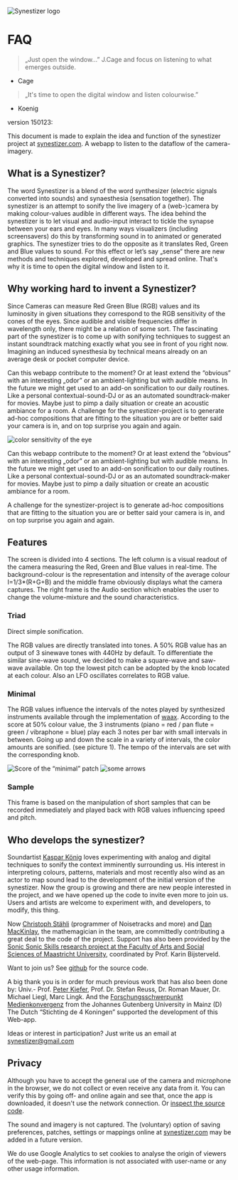 
![Synestizer logo](https://synestize.github.io/synestizer/media/synestizer_logo_50x50.png)


# FAQ

> „Just open the window...”  J.Cage and focus on listening to what emerges outside.
- Cage

> „It's time to open the digital window and listen colourwise.”
- Koenig

version 150123:

This document is made to explain the idea and function of the synestizer project 
at [synestizer.com](http://synestizer.com).
A webapp to listen to the dataflow of the camera-imagery. 

## What is a Synestizer?

The word Synestizer is a blend of the word synthesizer (electric signals converted into sounds) and synaesthesia (sensation together). The synestizer is an attempt to sonify the live imagery of a (web-)camera by making colour-values audible in different ways. The idea behind the synestizer is to let visual and audio-input interact to tickle the synapse between your ears and eyes. In many ways visualizers (including screensavers) do this by transforming sound in to animated or generated graphics. The synestizer tries to do the opposite as it translates Red, Green and Blue values to sound. For this effect or let’s say „sense“ there are new methods and techniques explored, developed and spread online. That's why it is time to open the digital window and listen to it.

## Why working hard to invent a Synestizer? 

Since Cameras can measure Red Green Blue (RGB) values and its luminosity in given situations they correspond to the RGB sensitivity of the cones of the eyes. Since audible and visible frequencies differ in wavelength only, there might be a relation of some sort. The fascinating part of the synestizer is to come up with sonifying techniques to suggest an instant soundtrack matching exactly what you see in front of you right now. Imagining an induced synesthesia by technical means already on an average desk or pocket computer device.

Can this webapp contribute to the moment? Or at least extend the “obvious” with an interesting „odor” or an ambient-lighting but with audible means. In the future we might get used to an add-on sonification to our daily routines. Like a personal contextual-sound-DJ or as an automated soundtrack-maker for movies. Maybe just to pimp a daily situation or create an acoustic ambiance for a room.
A challenge for the synestizer-project is to generate ad-hoc compositions that are fitting to the situation you are or better said your camera is in, and on top surprise you again and again. 


![color sensitivity of the eye](https://synestize.github.io/synestizer/media/Color_Sensitivity.jpg)

Can this webapp contribute to the moment? Or at least extend the “obvious” with an interesting „odor” 
or an ambient-lighting but with audible means.
In the future we might get used to an add-on sonification to our daily routines. Like a personal contextual-sound-DJ or as an automated soundtrack-maker for movies.
Maybe just to pimp a daily situation or create an acoustic ambiance for a room.

A challenge for the synestizer-project is to generate ad-hoc compositions that are fitting to the situation you are or better said your camera is in, and on top surprise you again and again. 

## Features

The screen is divided into 4 sections. The left column is a visual readout of the camera measuring the Red, Green and Blue values in real-time. The background-colour is the representation and intensity of the average colour I=1/3*(R+G+B)  and the middle frame obviously displays what the camera captures. The right frame is the Audio section which enables the user to change the volume-mixture and the sound characteristics. 

### Triad

Direct simple sonification.

The RGB values are directly translated into tones. A 50% RGB value has an output of 3 sinewave tones with 440Hz by default.  To differentiate the similar sine-wave sound, we decided to make a square-wave and saw-wave available. On top the lowest pitch can be adopted by the knob located at each colour. Also an LFO oscillates correlates to RGB value.

### Minimal 

The RGB values influence the intervals of the notes played by synthesized instruments available through the implementation of [waax](https://github.com/hoch/waax).
According to the score at 50% colour value, the 3 instruments 
(piano = red / pan flute = green / vibraphone = blue)
play each 3 notes per bar with small intervals in between. Going up and down the scale in a variety of intervals, the color amounts are sonified. (see picture 1). The tempo of the intervals are set with the corresponding knob.

![Score of the “minimal” patch](https://synestize.github.io/synestizer/media/Synestizer_Partitur.png)
![some arrows](https://synestize.github.io/synestizer/media/Synestizer_sketch_score2.png)

### Sample

This frame is based on the manipulation of short samples that can be recorded immediately and played back with RGB values influencing speed and pitch.

## Who develops the synestizer?

Soundartist [Kaspar König](http://www.kasparkoenig.com) loves experimenting with analog and digital techniques to sonify the context imminently surrounding us.
His interest in interpreting colours, patterns, materials and most recently also wind as an actor to map sound lead to the development of the initial version of the synestizer.
Now the group is growing and there are new people interested in the project, and we have opened up the code to invite even more to join us.
Users and artists are welcome to experiment with, and developers, to modify, this thing. 

Now [Christoph Stähli](http://www.stahlnow.com) (programmer of Noisetracks and more) and [Dan MacKinlay](http://danmackinlay.name/), the mathemagician in the team, are committedly contributing a great deal to the code of the project.
Support has also been provided by the [Sonic Sonic Skills research project at the Faculty of Arts and Social Sciences of Maastricht University](http://fasos-research.nl/sonicsciencefestival/event/163/?instance_id=98), coordinated by Prof. Karin Bijsterveld. 

Want to join us?
See [github](https://github.com/synestize/synestizer) for the source code.

A big thank you is in order for much previous work that has also been done by: Univ.- Prof. [Peter Kiefer](http://www.klangkunst.de), Prof. Dr. Stefan Reuss, Dr. Roman Mauer, Dr. Michael Liegl, Marc Lingk.
And the [Forschungsschwerpunkt Medienkonvergenz](http://www.medienkonvergenz.uni-mainz.de/) from the Johannes Gutenberg University in Mainz (D) 
The Dutch “Stichting de 4 Koningen” supported the development of this Web-app.

Ideas or interest in participation? Just write us an email at synestizer@gmail.com


## Privacy

Although you have to accept the general use of the camera and microphone in the browser, we do not collect or even receive any data from it.
You can verify this by going off- and online again and see that, once the app is downloaded, it doesn't use the network connection.
Or [inspect the source code](https://github.com/synestize/synestizer).

The sound and imagery is not captured.
The (voluntary) option of saving preferences, patches, settings or mappings online at [synestizer.com](http://synestizer.com) may be added in a future version.

We do use Google Analytics to set cookies to analyse the origin of viewers of the web-page. This information is not associated with user-name or any other usage information.
